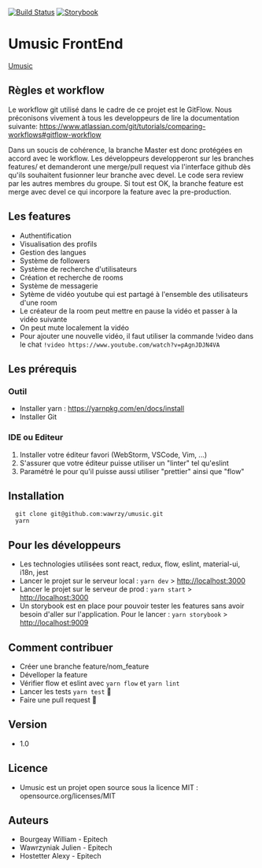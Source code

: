 [![Build Status](https://travis-ci.org/wawrzy/umusic-backend.svg?branch=master)](https://travis-ci.org/wawrzy/umusic)
[![Storybook](https://github.com/storybooks/press/blob/master/badges/storybook.svg)](https://storybook.js.org/)



# Umusic FrontEnd

[Umusic](https://umusic-frontend.herokuapp.com/)

## Règles et workflow

Le workflow git utilisé dans le cadre de ce projet est le GitFlow.
Nous préconisons vivement à tous les developpeurs de lire la documentation suivante: https://www.atlassian.com/git/tutorials/comparing-workflows#gitflow-workflow

Dans un soucis de cohérence, la branche Master est donc protégées en accord avec le workflow.
Les développeurs developperont sur les branches features/ et demanderont une merge/pull request via l'interface github dès qu'ils souhaitent fusionner leur branche avec devel.
Le code sera review par les autres membres du groupe. Si tout est OK, la branche feature est merge avec devel ce qui incorpore la feature avec la pre-production.

## Les features
 - Authentification
 - Visualisation des profils
 - Gestion des langues
 - Système de followers
 - Système de recherche d'utilisateurs
 - Création et recherche de rooms
 - Système de messagerie
 - Sytème de vidéo youtube qui est partagé à l'ensemble des utilisateurs d'une room
 - Le créateur de la room peut mettre en pause la vidéo et passer à la vidéo suivante
 - On peut mute localement la vidéo
 - Pour ajouter une nouvelle vidéo, il faut utiliser la commande !video dans le chat `!video https://www.youtube.com/watch?v=pAgnJDJN4VA`

## Les prérequis
### Outil
 - Installer yarn : <https://yarnpkg.com/en/docs/install>
 - Installer Git

### IDE ou Editeur
 1. Installer votre éditeur favori (WebStorm, VSCode, Vim, ...)
 2. S'assurer que votre éditeur puisse utiliser un "linter" tel qu'eslint
 3. Paramétré le pour qu'il puisse aussi utiliser "prettier" ainsi que "flow"

## Installation
```
  git clone git@github.com:wawrzy/umusic.git
  yarn
```

## Pour les développeurs
 - Les technologies utilisées sont react, redux, flow, eslint, material-ui, i18n, jest
 - Lancer le projet sur le serveur local : `yarn dev` > <http://localhost:3000>
 - Lancer le projet sur le serveur de prod : `yarn start` > <http://localhost:3000>
 - Un storybook est en place pour pouvoir tester les features sans avoir besoin d'aller sur l'application.
 Pour le lancer : `yarn storybook` > <http://localhost:9009>


## Comment contribuer
 - Créer une branche feature/nom_feature
 - Dévelloper la feature
 - Vérifier flow et eslint avec `yarn flow` et `yarn lint`
 - Lancer les tests `yarn test` :pray:
 - Faire une pull request :rocket:

## Version
 - 1.0

## Licence
- Umusic est un projet open source sous la licence MIT :
  opensource.org/licenses/MIT


## Auteurs
 - Bourgeay William - Epitech
 - Wawrzyniak Julien - Epitech
 - Hostetter Alexy - Epitech
